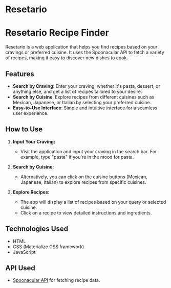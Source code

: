 # Resetario
# Resetario Recipe Finder

Resetario is a web application that helps you find recipes based on your cravings or preferred cuisine. It uses the Spoonacular API to fetch a variety of recipes, making it easy to discover new dishes to cook.

## Features

- **Search by Craving**: Enter your craving, whether it's pasta, dessert, or anything else, and get a list of recipes tailored to your desire.
- **Search by Cuisine**: Explore recipes from different cuisines such as Mexican, Japanese, or Italian by selecting your preferred cuisine.
- **Easy-to-Use Interface**: Simple and intuitive interface for a seamless user experience.

## How to Use

1. **Input Your Craving:**
   - Visit the application and input your craving in the search bar. For example, type "pasta" if you're in the mood for pasta.

2. **Search by Cuisine:**
   - Alternatively, you can click on the cuisine buttons (Mexican, Japanese, Italian) to explore recipes from specific cuisines.

3. **Explore Recipes:**
   - The app will display a list of recipes based on your query or selected cuisine.
   - Click on a recipe to view detailed instructions and ingredients.

## Technologies Used

- HTML
- CSS (Materialize CSS framework)
- JavaScript

## API Used

- [Spoonacular API](https://spoonacular.com/food-api) for fetching recipe data.
